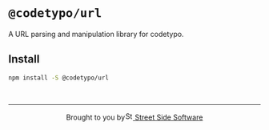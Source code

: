 # `@codetypo/url`

A URL parsing and manipulation library for codetypo.

## Install

```sh
npm install -S @codetypo/url
```

<!--- @@inject: ../../static/footer.md --->

<br/>

---

<p align="center">Brought to you by<a href="https://khulnasoft.com" title="Street Side Software"><img width="16" alt="Street Side Software Logo" src="https://i.imgur.com/CyduuVY.png" /> Street Side Software</a></p>

<!--- @@inject-end: ../../static/footer.md --->

<!--- codetypo:dictionaries typescript --->
